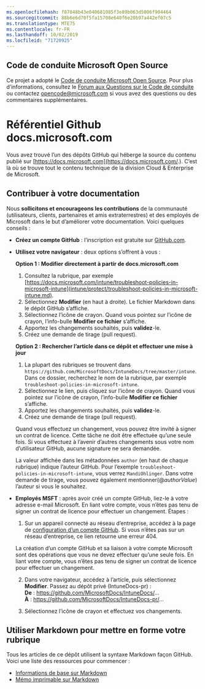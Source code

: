 ```yaml
---
ms.openlocfilehash: f87848b43e040681085f3e89b063d5006f904464
ms.sourcegitcommit: 88b6e6d70f5fa15708e640f6e20b97a442ef07c5
ms.translationtype: MTE75
ms.contentlocale: fr-FR
ms.lasthandoff: 10/02/2019
ms.locfileid: "71720925"
---
```

## <a name="microsoft-open-source-code-of-conduct"></a>Code de conduite Microsoft Open Source

Ce projet a adopté le [Code de conduite Microsoft Open Source](https://opensource.microsoft.com/codeofconduct/).
Pour plus d’informations, consultez le [Forum aux Questions sur le Code de conduite](https://opensource.microsoft.com/codeofconduct/faq/) ou contactez [opencode@microsoft.com](mailto:opencode@microsoft.com) si vous avez des questions ou des commentaires supplémentaires.

# <a name="docsmicrosoftcom-github-repository"></a>Référentiel Github docs.microsoft.com

Vous avez trouvé l’un des dépôts GitHub qui héberge la source du contenu publié sur [https://docs.microsoft.com](https://docs.microsoft.com/.). C’est là où se trouve tout le contenu technique de la division Cloud & Enterprise de Microsoft.

## <a name="contribute-to-your-documentation"></a>Contribuer à votre documentation
Nous **sollicitons et encourageons les contributions** de la communauté (utilisateurs, clients, partenaires et amis extraterrestres) et des employés de Microsoft dans le but d’améliorer votre documentation. Voici quelques conseils :

* **Créez un compte GitHub** : l’inscription est gratuite sur [GitHub.com](https://www.github.com).

* **Utilisez votre navigateur** : deux options s’offrent à vous : 

    **Option 1 : Modifier directement à partir de docs.microsoft.com**  
    1. Consultez la rubrique, par exemple [https://docs.microsoft.com/intune/troubleshoot-policies-in-microsoft-intune](intune/protect/troubleshoot-policies-in-microsoft-intune.md). 
    2. Sélectionnez **Modifier** (en haut à droite). Le fichier Markdown dans le dépôt GitHub s’affiche.
    3. Sélectionnez l’icône de crayon. Quand vous pointez sur l’icône de crayon, l’info-bulle **Modifier ce fichier** s’affiche. 
    4. Apportez les changements souhaités, puis **validez**-le. 
    5. Créez une demande de tirage (pull request).
    
    **Option 2 : Rechercher l’article dans ce dépôt et effectuer une mise à jour**  
    1. La plupart des rubriques se trouvent dans `https://github.com/MicrosoftDocs/IntuneDocs/tree/master/intune`. Dans ce dossier, recherchez le nom de la rubrique, par exemple `troubleshoot-policies-in-microsoft-intune`. 
    2. Sélectionnez le lien, puis cliquez sur l’icône de crayon. Quand vous pointez sur l’icône de crayon, l’info-bulle **Modifier ce fichier** s’affiche. 
    3. Apportez les changements souhaités, puis **validez**-le. 
    4. Créez une demande de tirage (pull request). 

  Quand vous effectuez un changement, vous pouvez être invité à signer un contrat de licence. Cette tâche ne doit être effectuée qu’une seule fois. Si vous effectuez à l’avenir d’autres changements sous votre nom d’utilisateur GitHub, aucune signature ne sera demandée. 
  
  La valeur affichée dans les métadonnées `author` (en haut de chaque rubrique) indique l’auteur GitHub. Pour l’exemple `troubleshoot-policies-in-microsoft-intune`, vous verrez `MandiOhlinger`. Dans votre demande de tirage, vous pouvez également mentionner(@*authorValue*) l’auteur si vous le souhaitez.
  
* **Employés MSFT** : après avoir créé un compte GitHub, liez-le à votre adresse e-mail Microsoft. En liant votre compte, vous n’êtes pas tenu de signer un contrat de licence pour effectuer un changement. Étapes :

  1. Sur un appareil connecté au réseau d’entreprise, accédez à la page de [configuration d’un compte GitHub](https://review.docs.microsoft.com/en-us/help/contribute/contribute-get-started-setup-github?branch=master). Si vous n’êtes pas sur un réseau d’entreprise, ce lien retourne une erreur 404.
  
    La création d’un compte GitHub et sa liaison à votre compte Microsoft sont des opérations que vous ne devez effectuer qu’une seule fois. En liant votre compte, vous n’êtes pas tenu de signer un contrat de licence pour effectuer un changement. 

  2. Dans votre navigateur, accédez à l’article, puis sélectionnez **Modifier**. Passez au dépôt privé (IntuneDocs-pr) :  
    **De** : https://github.com/MicrosoftDocs/IntuneDocs/...  
    **À** : https://github.com/MicrosoftDocs/IntuneDocs-pr/...
  
  3. Sélectionnez l’icône de crayon et effectuez vos changements. 

## <a name="use-markdown-to-format-your-topic"></a>Utiliser Markdown pour mettre en forme votre rubrique
Tous les articles de ce dépôt utilisent la syntaxe Markdown façon GitHub. Voici une liste des ressources pour commencer :

* [Informations de base sur Markdown](https://help.github.com/articles/basic-writing-and-formatting-syntax/)
* [Mémo imprimable sur Markdown](https://guides.github.com/pdfs/markdown-cheatsheet-online.pdf)
